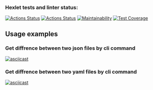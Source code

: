 ### Hexlet tests and linter status:
[![Actions Status](https://github.com/Labidahrom/python-project-50/workflows/hexlet-check/badge.svg)](https://github.com/Labidahrom/python-project-50/actions)
[![Actions Status](https://github.com/Labidahrom/python-project-50/actions/workflows/python-package.yml/badge.svg)](https://github.com/Labidahrom/python-project-50/actions)
[![Maintainability](https://api.codeclimate.com/v1/badges/d710eb18965ebe6feb22/maintainability)](https://codeclimate.com/github/Labidahrom/python-project-50/maintainability)
[![Test Coverage](https://api.codeclimate.com/v1/badges/d710eb18965ebe6feb22/test_coverage)](https://codeclimate.com/github/Labidahrom/python-project-50/test_coverage)

## Usage examples
### Get diffrence between two json files by cli command
[![asciicast](https://asciinema.org/a/I5WzbjeyHCh4kIs0PacrSH6xm.svg)](https://asciinema.org/a/I5WzbjeyHCh4kIs0PacrSH6xm)
### Get diffrence between two yaml files by cli command
[![asciicast](https://asciinema.org/a/I5WzbjeyHCh4kIs0PacrSH6xm.svg)](https://asciinema.org/a/I5WzbjeyHCh4kIs0PacrSH6xm)
